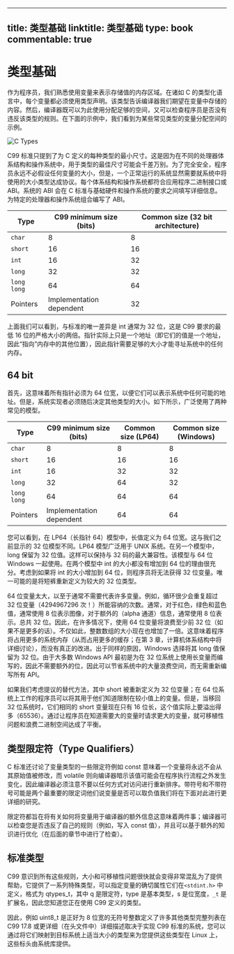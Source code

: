 
---
title: 类型基础
linktitle: 类型基础
type: book
commentable: true
---

# 类型基础

作为程序员，我们熟悉使用变量来表示存储值的内存区域。在诸如 C 的类型化语言中，每个变量都必须使用类型声明。该类型告诉编译器我们期望在变量中存储的内容。然后，编译器既可以为此使用分配足够的空间，又可以检查程序员是否没有违反该类型的规则。在下面的示例中，我们看到为某些常见类型的变量分配空间的示例。

![C Types](https://s2.ax1x.com/2020/01/25/1ejQpT.png)

C99 标准只提到了为 C 定义的每种类型的最小尺寸。这是因为在不同的处理器体系结构和操作系统中，用于类型的最佳尺寸可能会千差万别。为了完全安全，程序员永远不必假设任何变量的大小，但是，一个正常运行的系统显然需要就系统中将使用的大小类型达成协议。每个体系结构和操作系统都符合应用程序二进制接口或 ABI。系统的 ABI 会在 C 标准与基础硬件和操作系统的要求之间填写详细信息。为特定的处理器和操作系统组合编写了 ABI。

| Type        | C99 minimum size (bits)  | Common size (32 bit architecture) |
| ----------- | ------------------------ | --------------------------------- |
| `char`      | 8                        | 8                                 |
| `short`     | 16                       | 16                                |
| `int`       | 16                       | 32                                |
| `long`      | 32                       | 32                                |
| `long long` | 64                       | 64                                |
| Pointers    | Implementation dependent | 32                                |

上面我们可以看到，与标准的唯一差异是 int 通常为 32 位，这是 C99 要求的最低 16 位的严格大小的两倍。指针实际上只是一个地址（即它们的值是一个地址，因此“指向”内存中的其他位置），因此指针需要足够的大小才能寻址系统中的任何内存。

## 64 bit

首先，这意味着所有指针必须为 64 位宽，以便它们可以表示系统中任何可能的地址。但是，系统实现者必须随后决定其他类型的大小。如下所示，广泛使用了两种常见的模型。

| Type        | C99 minimum size (bits)  | Common size (LP64) | Common size (Windows) |
| ----------- | ------------------------ | ------------------ | --------------------- |
| `char`      | 8                        | 8                  | 8                     |
| `short`     | 16                       | 16                 | 16                    |
| `int`       | 16                       | 32                 | 32                    |
| `long`      | 32                       | 64                 | 32                    |
| `long long` | 64                       | 64                 | 64                    |
| Pointers    | Implementation dependent | 64                 | 64                    |

您可以看到，在 LP64（长指针 64）模型中，长值定义为 64 位宽。这与我们之前显示的 32 位模型不同。LP64 模型广泛用于 UNIX 系统。在另一个模型中，long 保留为 32 位值。这样可以保持与 32 码的最大兼容性。该模型与 64 位 Windows 一起使用。在两个模型中 int 的大小都没有增加到 64 位的理由很充分。考虑到如果将 int 的大小增加到 64 位，则程序员将无法获得 32 位变量。唯一可能的是将短裤重新定义为较大的 32 位类型。

64 位变量太大，以至于通常不需要代表许多变量。例如，循环很少会重复超过 32 位变量（4294967296 次！）所能容纳的次数。通常，对于红色，绿色和蓝色值，通常使用 8 位表示图像，对于额外的（alpha 通道）信息，通常使用 8 位表示。总共 32 位。因此，在许多情况下，使用 64 位变量将浪费至少前 32 位（如果不是更多的话）。不仅如此，整数数组的大小现在也增加了一倍。这意味着程序将占用更多的系统内存（从而占用更多的缓存；在第 3 章，计算机体系结构中将详细讨论），而没有真正的改进。出于同样的原因，Windows 选择将其 long 值保留为 32 位。由于大多数 Windows API 最初是为在 32 位系统上使用长变量而编写的，因此不需要额外的位，因此可以节省系统中的大量浪费空间，而无需重新编写所有 API。

如果我们考虑提议的替代方法，其中 short 被重新定义为 32 位变量；在 64 位系统上工作的程序员可以将其用于他们知道限制在较小值上的变量。但是，当移回 32 位系统时，它们相同的 short 变量现在只有 16 位长，这个值实际上要溢出得多（65536）。通过让程序员在知道需要大的变量时请求更大的变量，就可移植性问题和浪费二进制空间达成了平衡。

## 类型限定符（Type Qualifiers）

C 标准还讨论了变量类型的一些限定符例如 const 意味着一个变量将永远不会从其原始值被修改，而 volatile 则向编译器暗示该值可能会在程序执行流程之外发生变化，因此编译器必须注意不要以任何方式对访问进行重新排序。带符号和不带符号可能是两个最重要的限定词他们说变量是否可以取负值我们将在下面对此进行更详细的研究。

限定符都旨在将有关如何将变量用于编译器的额外信息这意味着两件事；编译器可以检查您是否违反了自己的规则（例如，写入 const 值），并且可以基于额外的知识进行优化（在后面的章节中进行了检查）。

## 标准类型

C99 意识到所有这些规则，大小和可移植性问题很快就会变得非常混乱为了提供帮助，它提供了一系列特殊类型，可以指定变量的确切属性它们在`<stdint.h>` 中定义，格式为 qtypes_t，其中 q 是限定符，type 是基本类型，s 是位宽度，`_t` 是扩展名，因此您知道您正在使用 C99 定义的类型。

因此，例如 uint8_t 是正好为 8 位宽的无符号整数定义了许多其他类型完整列表在 C99 17.8 或更详细（在头文件中）详细描述取决于实现 C99 标准的系统，您可以通过将它们映射到目标系统上适当大小的类型来为您提供这些类型在 Linux 上，这些标头由系统库提供。

    